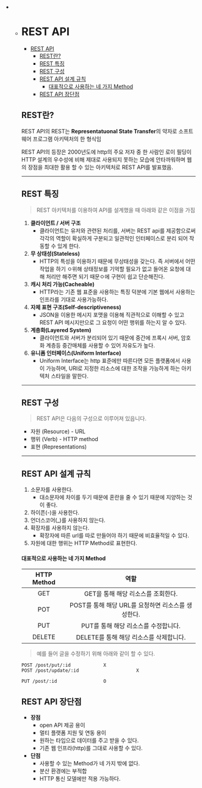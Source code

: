 * * # REST API
  
    - [REST API](#rest-api)
      * [REST란?](#rest란?)
      * [REST 특징](#rest-특징)
      * [REST 구성](#rest-구성)
      * [REST API 설계 규칙](#rest-api-설계-규칙)
          - [대표적으로 사용하는 네 가지 Method](#대표적으로-사용하는-네-가지-Method)
      * [REST API 장단점](#rest-api-)
      
    ## REST란?
  
    REST API의 REST는 **Representatuonal State Transfer**의 약자로 소프트웨어 프로그램 아키텍처의 한 형식임
  
    REST API의 등장은 2000년도에 http의 주요 저자 중 한 사람인 로이 필딩이 HTTP 설계의 우수성에 비해 제대로 사용되지 못하는 모습에 안타까워하며 웹의 장점을 최대한 활용 할 수 있는 아키텍처로 REST API를 발표했음.
  
    ---
  
    ## REST 특징
  
    > REST 아키텍처를 이용하여 API를 설계했을 때 아래와 같은 이점을 가짐
  
    1. **클라이언트 / 서버 구조**
       * 클라이언트는 유저와 관련된 처리를, 서버는 REST api를 제공함으로써 각각의 역할이 확실하게 구분되고 일관적인 인터페이스로 분리 되어 작동할 수 있게 한다.
    2. **무 상태성(Stateless)**
       * HTTP의 특성을 이용하기 때문에 무상태성을 갖는다. 즉 서버에서 어떤 작업을 하기 ㅇ위해 상태정보를 기억할 필요가 없고 들어온 요청에 대해 처리만 해주면 되기 때문ㅇ에 구현이 쉽고 단순해진다.
    3. **캐시 처리 가능(Cacheable)**
       * HTTP라는 기존 웹 표준을 사용하는 특징 덕분에 기본 웹에서 사용하는 인프라를 기대로 사용가능하다.
    4. **자체 표현 구조(Self-descriptiveness)**
       * JSON을 이용한 메시지 포맷을 이용해 직관적으로 이해할 수 있고 REST API 메시지만으로 그 요청이 어떤 행위를 하는지 알 수 있다.
    5. **계층화(Layered System)**
       * 클라이언트와 서버가 분리되어 있기 때문에 중간에 프록시 서버, 암호화 계층등 중간매체를 사용할 수 있어 자유도가 높다.
    6. **유니폼 인터페이스(Uniform Interface)**
       * Uniform Interface는 http 표준에만 따른다면 모든 플랫폼에서 사용이 가능하며, URI로 지정한 리소스에 대한 조작을 가능하게 하는 아키텍처 스타일을 말한다.
  
    ---
  
    ## REST 구성
  
    > REST API은 다음의 구성으로 이루어져 있읍니다.
  
    * 자원 (Resource) - URL
    * 행위 (Verb) - HTTP method
    * 표현 (Representations)
  
    ---
  
    ## REST API 설계 규칙
  
    1. 소문자를 사용한다.
       + 대소문자에 차이를 두기 때문에 혼란을 줄 수 있기 때문에 지양하는 것이 좋다.
    2. 하이픈(-)을 사용한다.
    3. 언더스코어(_)를 사용하지 않는다.
    4. 확장자를 사용하지 않는다.
       + 확장자에 따른 url를 따로 만들어야 하기 때문에 비효율적일 수 있다.
    5. 자원에 대한 행위는 HTTP Method로 표현한다.
  
    #### 대표적으로 사용하는 네 가지 Method
  
    | HTTP Method |                        역할                        |
    | :---------: | :------------------------------------------------: |
    |     GET     |         GET을 통해 해당 리소스를 조회한다.         |
    |     POT     | POST를 통해 해당 URL를 요청하면 리소스를 생성한다. |
    |     PUT     |        PUT를 통해 해당 리소스를 수정합니다.        |
    |   DELETE    |      DELETE를 통해 해당 리소스를 삭제합니다.       |
  
    > 예를 들어 글을 수정하기 위해 아래와 같이 할 수 있다.
  
    ```
    POST /post/put/:id			  X
    POST /post/update/:id	                  X
    
    PUT /post/:id 				  O
    ```
  
    
  
    ## REST API 장단점
  
    * **장점**
      + open API 제공 용이
      + 멀티 플랫폼 지원 및 연동 용이
      + 원하는 타입으로 데이터를 주고 받을 수 있다.
      + 기존 웹 인프라(http)를 그대로 사용할 수 있다.
    * **단점**
      * 사용할 수 있는 Method가 네 가지 밖에 없다.
      * 분산 환경에는 부적합
      * HTTP 통신 모델에만 적용 가능하다.